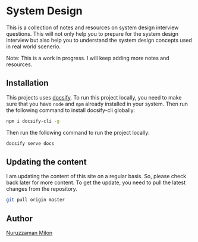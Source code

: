 # System Design

This is a collection of notes and resources on system design interview questions. This will not only help you to prepare for the system design interview but also help you to understand the system design concepts used in real world scenerio.

Note: This is a work in progress. I will keep adding more notes and resources.

## Installation

This projects uses [docsify](https://docsify.js.org/#/). To run this project locally, you need to make sure that you have `node` and `npm` already installed in your system. Then run the following command to install docsify-cli globally:

```bash
npm i docsify-cli -g
```

Then run the following command to run the project locally:

```bash
docsify serve docs
```

## Updating the content

I am updating the content of this site on a regular basis. So, please check back later for more content. To get the update, you need to pull the latest changes from the repository.

```bash
git pull origin master
```

## Author

[Nuruzzaman Milon](https://milon.im)